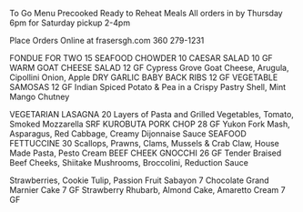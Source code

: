 To Go Menu
Precooked Ready to Reheat Meals
All orders in by Thursday 6pm for Saturday pickup 2-4pm

Place Orders Online at frasersgh.com
360 279-1231

FONDUE FOR TWO 15
SEAFOOD CHOWDER 10 
CAESAR SALAD 10    GF
WARM GOAT CHEESE SALAD 12 GF
Cypress Grove Goat Cheese, Arugula, Cipollini Onion, Apple
DRY GARLIC BABY BACK RIBS 12    GF
VEGETABLE SAMOSAS 12   GF
Indian Spiced Potato & Pea in a Crispy Pastry Shell, Mint Mango Chutney

VEGETARIAN LASAGNA 20
Layers of Pasta and Grilled Vegetables, Tomato, Smoked Mozzarella
SRF KUROBUTA PORK CHOP 28   GF
Yukon Fork Mash, Asparagus, Red Cabbage, Creamy Dijonnaise Sauce
SEAFOOD FETTUCCINE 30 
Scallops, Prawns, Clams, Mussels & Crab Claw, House Made Pasta, Pesto Cream
BEEF CHEEK GNOCCHI 26    GF
Tender Braised Beef Cheeks, Shiitake Mushrooms, Broccolini, Reduction Sauce

Strawberries, Cookie Tulip, Passion Fruit Sabayon 7
Chocolate Grand Marnier Cake 7 GF
Strawberry Rhubarb, Almond Cake, Amaretto Cream 7 GF   
